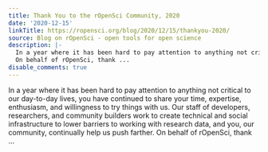```yaml
---
title: Thank You to the rOpenSci Community, 2020
date: '2020-12-15'
linkTitle: https://ropensci.org/blog/2020/12/15/thankyou-2020/
source: Blog on rOpenSci - open tools for open science
description: |-
  In a year where it has been hard to pay attention to anything not critical to our day-to-day lives, you have continued to share your time, expertise, enthusiasm, and willingness to try things with us. Our staff of developers, researchers, and community builders work to create technical and social infrastructure to lower barriers to working with research data, and you, our community, continually help us push farther.
  On behalf of rOpenSci, thank ...
disable_comments: true
---
```

In a year where it has been hard to pay attention to anything not critical to our day-to-day lives, you have continued to share your time, expertise, enthusiasm, and willingness to try things with us. Our staff of developers, researchers, and community builders work to create technical and social infrastructure to lower barriers to working with research data, and you, our community, continually help us push farther.
On behalf of rOpenSci, thank ...